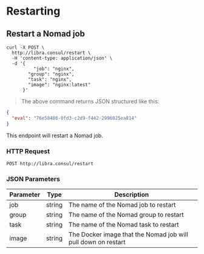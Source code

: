# Restarting

## Restart a Nomad job

```shell
curl -X POST \
  http://libra.consul/restart \
  -H 'content-type: application/json' \
  -d '{
	      "job": "nginx",
        "group": "nginx",
        "task": "nginx",
        "image": "nginx:latest"
      }'
```

> The above command returns JSON structured like this:

```json
{
  "eval": "76e58486-0fd3-c2d9-f442-2996025ea814"
}
```

This endpoint will restart a Nomad job.

### HTTP Request

`POST http://libra.consul/restart`

### JSON Parameters

Parameter | Type | Description
--------- | ---- | -----------
job | string | The name of the Nomad job to restart
group | string | The name of the Nomad group to restart
task | string | The name of the Nomad task to restart
image | string | The Docker image that the Nomad job will pull down on restart